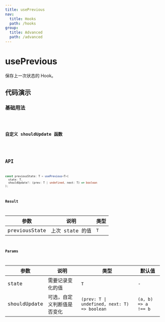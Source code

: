 ```yaml
---
title: usePrevious
nav:
  title: Hooks
  path: /hooks
group:
  title: Advanced
  path: /advanced
---
```


# usePrevious

保存上一次状态的 Hook。

## 代码演示

### 基础用法

<code src="./__demo__/demo01.tsx" />

### 自定义 shouldUpdate 函数

<code src="./__demo__/demo02.tsx" />

## API

```ts
const previousState: T = usePrevious<T>(
  state: T,
  shouldUpdate?: (prev: T | undefined, next: T) => boolean
);
```

### Result

| 参数          | 说明            | 类型 |
|---------------|-----------------|------|
| previousState | 上次 state 的值 | `T`  |

### Params

| 参数         | 说明                       | 类型                                         | 默认值              |
|--------------|----------------------------|----------------------------------------------|---------------------|
| state        | 需要记录变化的值           | `T`                                          | -                   |
| shouldUpdate | 可选，自定义判断值是否变化 | `(prev: T \| undefined, next: T) => boolean` | `(a, b) => a !== b` |
